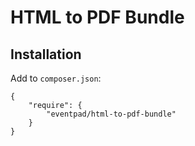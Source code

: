 # HTML to PDF Bundle

## Installation

Add to `composer.json`:


    {
        "require": {
            "eventpad/html-to-pdf-bundle"
        }
    }
